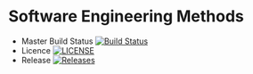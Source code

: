 # Software Engineering Methods

- Master Build Status [![Build Status](https://travis-ci.org/kevin-chalmers/sem.svg?branch=master)](https://travis-ci.org/caelumn/sem)
- Licence [![LICENSE](https://img.shields.io/github/license/<github-username>/sem.svg?style=flat-square)](https://github.com/caelumn/sem/blob/master/LICENSE)
- Release [![Releases](https://img.shields.io/github/release/<github-username>/sem/all.svg?style=flat-square)](https://github.com/caelumn/sem/releases)
